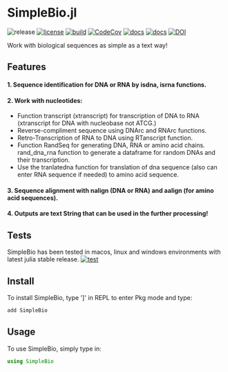 # SimpleBio.jl
![release](https://img.shields.io/github/v/release/doctorbetaq/SimpleBio.jl?include_prereleases&style=flat-square) 
[![license](https://img.shields.io/github/license/doctorbetaq/SimpleBio.jl?style=flat-square)](https://github.com/doctorbetaq/SimpleBio.jl/blob/main/LICENSE)
[![build](https://img.shields.io/circleci/build/github/doctorbetaq/SimpleBio.jl/main?style=flat-square&logo=CircleCI)](https://app.circleci.com/pipelines/github/doctorbetaq/SimpleBio.jl?branch=main)
[![CodeCov](https://img.shields.io/codecov/c/github/doctorbetaq/SimpleBIo.jl?style=flat-square&logo=Codecov)](https://app.codecov.io/gh/doctorbetaq/SimpleBio.jl?search=&trend=24%20hours)
[![docs](https://img.shields.io/badge/docs-dev-blue?style=flat-square)](https://doctorbetaq.github.io/SimpleBio.jl/dev/)
[![docs](https://img.shields.io/badge/docs-stable-blue?style=flat-square)](https://doctorbetaq.github.io/SimpleBio.jl/stable/)
[![DOI](https://zenodo.org/badge/587544290.svg)](https://zenodo.org/badge/latestdoi/587544290)

Work with biological sequences as simple as a text way!

## Features
#### 1. Sequence identification for DNA or RNA by isdna, isrna functions.
#### 2. Work with nucleotides:
+ Function transcript (xtranscript) for transcription of DNA to RNA (xtranscript for DNA with nucleobase not ATCG.)
+ Reverse-compliment sequence using DNArc and RNArc functions.
+ Retro-Transcription of RNA to DNA using RTanscript function.
+ Function RandSeq for generating DNA, RNA or amino acid chains. rand_dna_rna function to generate a dataframe for random DNAs and their transcription.
+ Use the tranlatedna function for translation of dna sequence (also can enter RNA sequence if needed) to amino acid sequence.
    
#### 3. Sequence alignment with nalign (DNA or RNA) and aalign (for amino acid sequences). 
#### 4. Outputs are text String that can be used in the further processing!

## Tests
SimpleBio has been tested in macos, linux and windows environments with latest julia stable release.
[![test](https://img.shields.io/github/actions/workflow/status/doctorbetaq/SimpleBio.jl/test.yml?style=flat-square)](https://github.com/doctorbetaq/SimpleBio.jl/actions/workflows/test.yml)

## Install
To install SimpleBio, type ']' in REPL to enter Pkg mode and type:
```julia
add SimpleBio
```

## Usage
To use SimpleBio, simply type in:
```julia
using SimpleBio
```
